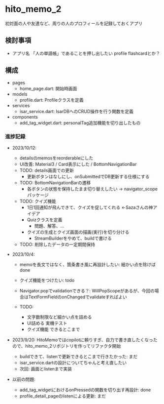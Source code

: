 # hito_memo_2

初対面の人や友達など、周りの人のプロフィールを記録しておくアプリ

## 検討事項
- アプリ名
  「人の単語帳」であることを押し出したい
  profile flashcardとか？

## 構成

- pages
  - home_page.dart: 開始時画面
- models
  - profile.dart: Profileクラスを定義
- services
  - isar_service.dart: IsarDBへのCRUD操作を行う関数を定義
- components
  - add_tag_widget.dart: personalTag追加機能を切り出したもの

### 進捗記録

- 2023/10/12:
  - detailsのmemosをreorderableにした
  - UI改善: Material3 / Card表示にした / BottomNavigationBar
  - TODO: details画面での更新
    - 更新ボタンはなしにし、onSubmittedでDB更新する仕様にする
  - TODO: BottomNavigationBarの遷移
    - 各ボタンの状態を保持したまま切り替えしたい → navigator_scope パッケージ
  - TODO: クイズ機能
    - 1日1回通知が飛んできて、クイズを促してくれる ←Sazaさんの神アイデア
    - Quizクラスを定義
      - 問題、解答、...
    - クイズの生成とクイズ画面の描画(実行)を切り分ける
      - StreamBuilderをやめて、buildで書ける
  - TODO: 削除したデータの一定期間保持

- 2023/10/4: 
  - memoを長文ではなく、箇条書き風に再設計したい: 細かい点を除けばdone
  - クイズ機能をつけたい: todo
  - Navigator.popでvalidationできる？: WillPopScopeがあるが、今回の場合はTextFormFieldのonChangedでvalidateすればよい

  - TODO:
    - 文字数制限など細かい点を詰める
    - UI詰める 実機テスト
    - クイズ機能 できるとこまで


- 2023/9/20: HitoMemoではcopilotに頼りすぎ、自力で書き直したくなったので、hito_memo_2リポジトリを作ってリファクタ開始
  - buildできて、listenで更新できるとこまで行きたかった: まだ
  - isar_service.dartの設計についてちゃんと考え直したい
  - 次回: 画面とlistenまで実装

- 以前の問題:
  - add_tag_widgetにおけるonPressedの関数を切り出す再設計: done
  - profile_detail_pageのlistenによる更新: まだ